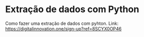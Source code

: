 # Extração de dados com Python
 Como fazer uma extração de dados com pyhton.
 Link: https://digitalinnovation.one/sign-up?ref=8SCYX0OP46
